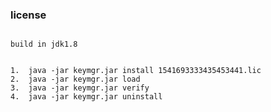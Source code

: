 ### license

````ignorelang

build in jdk1.8


1.  java -jar keymgr.jar install 1541693333435453441.lic
2.  java -jar keymgr.jar load
3.  java -jar keymgr.jar verify
4.  java -jar keymgr.jar uninstall

````